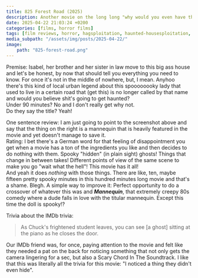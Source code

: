 ```yaml
---
title: 825 Forest Road (2025)
description: Another movie on the long long "why would you even have that at home" list
date: 2025-04-22 21:03:24 +0200
categories: [films, horror films]
tags: [film reviews, horror, hagsploitation, haunted-housesploitation, hidden ghosts, influencers!, long hair is scary, lowbudgetcore, netflixcore, spooky painting, spooky doll, why would you even keep that thing at home, there was an attempt, they say the title]
media_subpath: "/assets/img/posts/2025-04-22/"
image:
    path: "825-forest-road.png"
---
```

<span class="reviewsection">Premise:</span> Isabel, her brother and her sister in law move to this big ass house and let's be honest, by now that should tell you everything you need to know. For once it's not in the middle of nowhere, but, I mean. Anyhoo there's this kind of local urban legend about this spoooooooky lady that used to live in a certain road that (get this) is no longer called by that name and would you believe shit's going to get haunted?<br/>
<span class="reviewsection">Under 90 minutes?</span> No and I don't really get why not.<br/>
<span class="reviewsection">Do they say the title?</span> Yeah!

<span class="reviewsection">One sentence review:</span> I am just going to point to the screenshot above and say that the thing on the right is a mannequin that is heavily featured in the movie and yet doesn't manage to save it.<br/>
<span class="reviewsection">Rating:</span> I bet there's a German word for that feeling of disappointment you get when a movie has a ton of the ingredients you like and then decides to do nothing with them. Spooky "hidden" (in plain sight) ghosts! Things that change in between takes! Different points of view of the same scene to make you go "wait what the hell"! This movie has it all!<br/>And yeah it does *nothing* with those things. There are like, ten, maybe fifteen pretty spooky minutes in this hundred minutes long movie and that's a shame. Blegh.
<span class="reviewsection">A simple way to improve it:</span> Perfect opportunity to do a crossover of whatever this was and ***Mannequin***, that extremely creepy 80s comedy where a dude falls in love with the titular mannequin. Except this time the doll is spooky!?

<span class="reviewsection">Trivia about the IMDb trivia:</span>
> As Chuck's frightened student leaves, you can see [a ghost] sitting at the piano as he closes the door.

Our IMDb friend was, for once, paying attention to the movie and felt like they needed a pat on the back for noticing something that not only gets the camera lingering for a sec, but also a Scary Chord In The Soundtrack. I like that this was literally all the trivia for this movie: "I noticed a thing they didn't even hide".